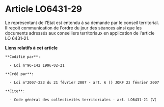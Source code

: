 # Article LO6431-29

Le représentant de l'Etat est entendu à sa demande par le conseil territorial. Il reçoit communication de l'ordre du jour des
séances ainsi que les documents adressés aux conseillers territoriaux en application de l'article LO 6431-21.

**Liens relatifs à cet article**

	**Codifié par**:

	  - Loi n°96-142 1996-02-21

	**Créé par**:

	  - Loi n°2007-223 du 21 février 2007 - art. 6 () JORF 22 février 2007

	**Cite**:

	  - Code général des collectivités territoriales - art. LO6431-21 (V)
